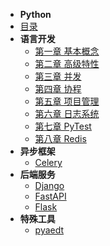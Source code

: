 
- **Python**
- [目录](python/README.md)
- **语言开发**
    - [第一章 基本概念](python/chapter/foundation.md)
    - [第二章 高级特性](python/chapter/advance.md)
    - [第三章 并发](python/chapter/concurrency.md)
    - [第四章 协程](python/chapter/coroutine.md)
    - [第五章 项目管理](python/chapter/project.md)
    - [第六章 日志系统](python/chapter/project.md)
    - [第七章 PyTest](python/chapter/pytest.md)
    - [第八章 Redis](python/chapter/redis.md)
- **异步框架**
    - [Celery](distributeCluster/chapter/celery.md)
- **后端服务**
    - [Django](django/README.md)
    - [FastAPI](fastapi/README.md)
    - [Flask](distributeCluster/chapter/flask.md)
- **特殊工具**
    - [pyaedt](python/chapter/pyaedt.py)